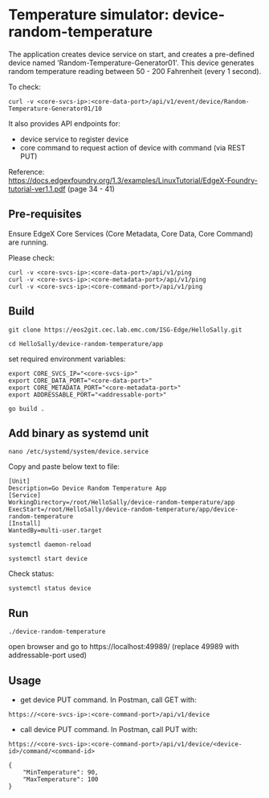 # Temperature simulator: device-random-temperature

The application creates device service on start, and creates a pre-defined device named 'Random-Temperature-Generator01'. This device generates random temperature reading between 50 - 200 Fahrenheit (every 1 second).

To check:
```
curl -v <core-svcs-ip>:<core-data-port>/api/v1/event/device/Random-Temperature-Generator01/10
```

It also provides API endpoints for:
- device service to register device
- core command to request action of device with command (via REST PUT) 



Reference: https://docs.edgexfoundry.org/1.3/examples/LinuxTutorial/EdgeX-Foundry-tutorial-ver1.1.pdf (page 34 - 41)


## Pre-requisites

Ensure EdgeX Core Services (Core Metadata, Core Data, Core Command) are running.

Please check:
```
curl -v <core-svcs-ip>:<core-data-port>/api/v1/ping
curl -v <core-svcs-ip>:<core-metadata-port>/api/v1/ping
curl -v <core-svcs-ip>:<core-command-port>/api/v1/ping
```

## Build

```
git clone https://eos2git.cec.lab.emc.com/ISG-Edge/HelloSally.git
```

```
cd HelloSally/device-random-temperature/app
```

set required environment variables:
```
export CORE_SVCS_IP="<core-svcs-ip>"
export CORE_DATA_PORT="<core-data-port>"
export CORE_METADATA_PORT="<core-metadata-port>"
export ADDRESSABLE_PORT="<addressable-port>"
```

```
go build .
```

## Add binary as systemd unit

```
nano /etc/systemd/system/device.service 
```

Copy and paste below text to file:
```
[Unit]
Description=Go Device Random Temperature App
[Service]
WorkingDirectory=/root/HelloSally/device-random-temperature/app
ExecStart=/root/HelloSally/device-random-temperature/app/device-random-temperature
[Install]
WantedBy=multi-user.target
```

```
systemctl daemon-reload  
```

```
systemctl start device
```

Check status:
```
systemctl status device
```




## Run

```
./device-random-temperature
```

open browser and go to https://localhost:49989/
(replace 49989 with addressable-port used)

## Usage

- get device PUT command. In Postman, call GET with:
```
https://<core-svcs-ip>:<core-command-port>/api/v1/device
```

- call device PUT command. In Postman, call PUT with:
```
https://<core-svcs-ip>:<core-command-port>/api/v1/device/<device-id>/command/<command-id>

{
    "MinTemperature": 90,
    "MaxTemperature": 100
}
```